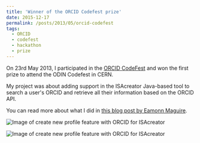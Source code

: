 ```yaml
---
title: 'Winner of the ORCID Codefest prize'
date: 2015-12-17
permalink: /posts/2013/05/orcid-codefest
tags:
  - ORCID
  - codefest
  - hackathon
  - prize
---
```


On 23rd May 2013, I participated in the [ORCID CodeFest](http://www.hackathon.io/orcid) and won the first prize to attend the ODIN Codefest in CERN.

My project was about adding support in the ISAcreator Java-based tool to search a user's ORCID and retrieve all their information based on the ORCID API. 

You can read more about what I did in [this blog post by Eamonn Maguire](https://isatools.wordpress.com/2013/05/24/alejandras-project-wins-the-orcid-codefest-prize/).



![Image of create new profile feature with ORCID for ISAcreator](https://agbeltran.github.com/images/posts/2013-05-23-orcid-codefest/createnewprofile-orcid.png)

![Image of create new profile feature with ORCID for ISAcreator](https://agbeltran.github.com/images/posts/2013-05-23-orcid-codefest/createnewprofile-searchorcid.png)